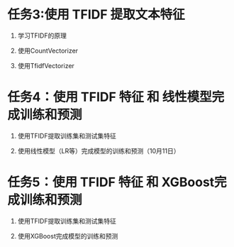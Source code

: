 # 任务3:使用 TFIDF 提取文本特征
1. 学习TFIDF的原理

2. 使用CountVectorizer

3. 使用TfidfVectorizer

# 任务4：使用 TFIDF 特征 和 线性模型完成训练和预测

1. 使用TFIDF提取训练集和测试集特征

2. 使用线性模型（LR等）完成模型的训练和预测（10月11日）

# 任务5：使用 TFIDF 特征 和 XGBoost完成训练和预测

1. 使用TFIDF提取训练集和测试集特征

2. 使用XGBoost完成模型的训练和预测
